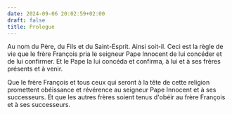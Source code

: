 ```yaml
---
date: 2024-09-06 20:02:59+02:00
draft: false
title: Prologue
---
```





Au nom du Père, du Fils et du Saint-Esprit. Ainsi soit-il. Ceci est la règle de vie que le frère François pria le seigneur Pape Innocent de lui concéder et de lui confirmer. Et le Pape la lui concéda et confirma, à lui et à ses frères présents et à venir.

Que le frère François et tous ceux qui seront à la tête de cette religion promettent obéissance et révérence au seigneur Pape Innocent et à ses successeurs. Et que les autres frères soient tenus d'obéir au frère François et à ses successeurs.

